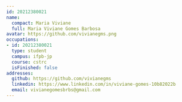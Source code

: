 ```yaml
---
id: 20212380021
name:
  compact: Maria Viviane
  full: Maria Viviane Gomes Barbosa
avatar: https://github.com/vivianegms.png
occupations:
- id: 20212380021
  type: student
  campus: ifpb-jp
  course: cstrc
  isFinished: false
addresses:
  github: https://github.com/vivianegms
  linkedin: https://www.linkedin.com/in/viviane-gomes-10b82022b
  email: vivianegomesbrbs@gmail.com
---
```

